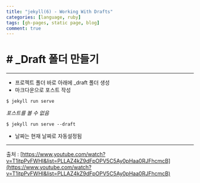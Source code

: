 ```yaml
---
title: "jekyll(6) - Working With Drafts"
categories: [language, ruby]
tags: [gh-pages, static page, blog]
comment: true
---
```


# # \_Draft 폴더 만들기

---

- 프로젝트 폴더 바로 아래에 \_draft 폴더 생성
- 마크다운으로 포스트 작성

```
$ jekyll run serve
```

_포스트를 볼 수 없음_

```
$ jekyll run serve --draft
```

- 날짜는 현재 날짜로 자동설정됨

---

출처 : [https://www.youtube.com/watch?v=T1itpPvFWHI&list=PLLAZ4kZ9dFpOPV5C5Ay0pHaa0RJFhcmcB](https://www.youtube.com/watch?v=T1itpPvFWHI&list=PLLAZ4kZ9dFpOPV5C5Ay0pHaa0RJFhcmcB)

